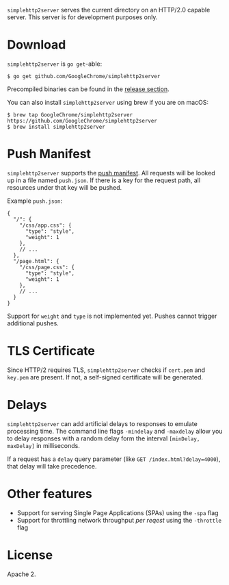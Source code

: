 `simplehttp2server` serves the current directory on an HTTP/2.0 capable server.
This server is for development purposes only.

# Download

`simplehttp2server` is `go get`-able:

```
$ go get github.com/GoogleChrome/simplehttp2server
```

Precompiled binaries can be found in the [release section](https://github.com/GoogleChrome/simplehttp2server/releases).

You can also install `simplehttp2server` using brew if you are on macOS:

```
$ brew tap GoogleChrome/simplehttp2server https://github.com/GoogleChrome/simplehttp2server
$ brew install simplehttp2server
```

# Push Manifest

`simplehttp2server` supports the [push manifest](https://www.npmjs.com/package/http2-push-manifest).
All requests will be looked up in a file named `push.json`. If there is a key
for the request path, all resources under that key will be pushed.

Example `push.json`:

```JS
{
  "/": {
    "/css/app.css": {
      "type": "style",
      "weight": 1
    },
    // ...
  },
  "/page.html": {
    "/css/page.css": {
      "type": "style",
      "weight": 1
    },
    // ...
  }
}
```

Support for `weight` and `type` is not implemented yet. Pushes cannot trigger additional pushes.

# TLS Certificate

Since HTTP/2 requires TLS, `simplehttp2server` checks if `cert.pem` and
`key.pem` are present. If not, a self-signed certificate will be generated.

# Delays

`simplehttp2server` can add artificial delays to responses to emulate processing
time. The command line flags `-mindelay` and `-maxdelay` allow you to delay
responses with a random delay form the interval `[minDelay, maxDelay]` in milliseconds.

If a request has a `delay` query parameter (like `GET /index.html?delay=4000`),
that delay will take precedence.

# Other features

* Support for serving Single Page Applications (SPAs) using the `-spa` flag
* Support for throttling network throughput *per reqest* using the `-throttle` flag

# License

Apache 2.
